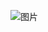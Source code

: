 ![图片](https://user-images.githubusercontent.com/83948501/178258133-c0640042-67af-4fda-b43a-b0e5f0249a2c.png)
